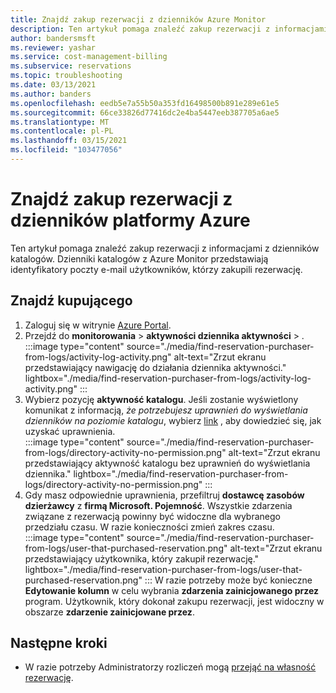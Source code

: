 ```yaml
---
title: Znajdź zakup rezerwacji z dzienników Azure Monitor
description: Ten artykuł pomaga znaleźć zakup rezerwacji z informacjami z dzienników Azure Monitor.
author: bandersmsft
ms.reviewer: yashar
ms.service: cost-management-billing
ms.subservice: reservations
ms.topic: troubleshooting
ms.date: 03/13/2021
ms.author: banders
ms.openlocfilehash: eedb5e7a55b50a353fd16498500b891e289e61e5
ms.sourcegitcommit: 66ce33826d77416dc2e4ba5447eeb387705a6ae5
ms.translationtype: MT
ms.contentlocale: pl-PL
ms.lasthandoff: 03/15/2021
ms.locfileid: "103477056"
---
```

# <a name="find-a-reservation-purchaser-from-azure-logs"></a>Znajdź zakup rezerwacji z dzienników platformy Azure

Ten artykuł pomaga znaleźć zakup rezerwacji z informacjami z dzienników katalogów. Dzienniki katalogów z Azure Monitor przedstawiają identyfikatory poczty e-mail użytkowników, którzy zakupili rezerwację.

## <a name="find-the-purchaser"></a>Znajdź kupującego

1. Zaloguj się w witrynie [Azure Portal](https://portal.azure.com).
1. Przejdź do **monitorowania**  >  **aktywności dziennika aktywności**  >  .  
    :::image type="content" source="./media/find-reservation-purchaser-from-logs/activity-log-activity.png" alt-text="Zrzut ekranu przedstawiający nawigację do działania dziennika aktywności." lightbox="./media/find-reservation-purchaser-from-logs/activity-log-activity.png" :::
1. Wybierz pozycję **aktywność katalogu**. Jeśli zostanie wyświetlony komunikat z informacją, *że potrzebujesz uprawnień do wyświetlania dzienników na poziomie katalogu*, wybierz [link](../../role-based-access-control/elevate-access-global-admin.md) , aby dowiedzieć się, jak uzyskać uprawnienia.  
    :::image type="content" source="./media/find-reservation-purchaser-from-logs/directory-activity-no-permission.png" alt-text="Zrzut ekranu przedstawiający aktywność katalogu bez uprawnień do wyświetlania dziennika." lightbox="./media/find-reservation-purchaser-from-logs/directory-activity-no-permission.png" :::
1. Gdy masz odpowiednie uprawnienia, przefiltruj **dostawcę zasobów dzierżawcy** z **firmą Microsoft. Pojemność**. Wszystkie zdarzenia związane z rezerwacją powinny być widoczne dla wybranego przedziału czasu. W razie konieczności zmień zakres czasu.  
    :::image type="content" source="./media/find-reservation-purchaser-from-logs/user-that-purchased-reservation.png" alt-text="Zrzut ekranu przedstawiający użytkownika, który zakupił rezerwację." lightbox="./media/find-reservation-purchaser-from-logs/user-that-purchased-reservation.png" :::
    W razie potrzeby może być konieczne **Edytowanie kolumn** w celu wybrania **zdarzenia zainicjowanego przez** program.
   Użytkownik, który dokonał zakupu rezerwacji, jest widoczny w obszarze **zdarzenie zainicjowane przez**.

## <a name="next-steps"></a>Następne kroki

- W razie potrzeby Administratorzy rozliczeń mogą [przejąć na własność rezerwację](view-reservations.md#how-billing-administrators-view-or-manage-reservations).